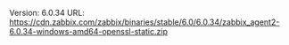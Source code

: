 Version: 6.0.34
URL: https://cdn.zabbix.com/zabbix/binaries/stable/6.0/6.0.34/zabbix_agent2-6.0.34-windows-amd64-openssl-static.zip
